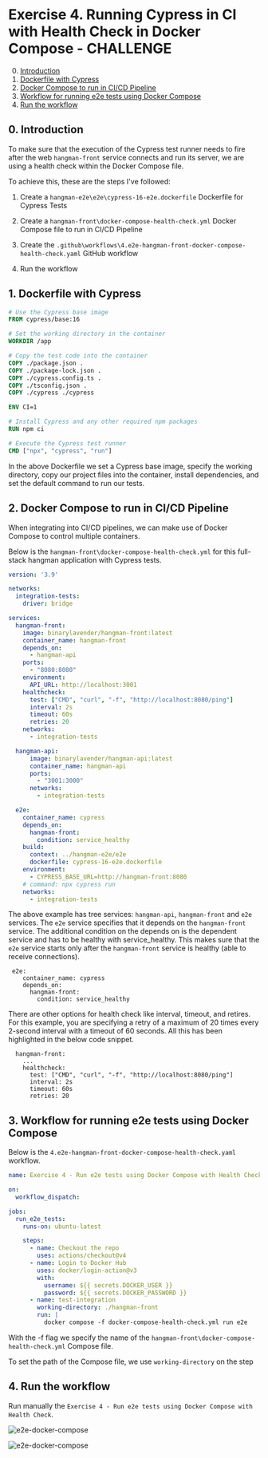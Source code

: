 # Exercise 4. Running Cypress in CI with Health Check in Docker Compose - CHALLENGE
0. [Introduction](#intro)
1. [Dockerfile with Cypress](#dockerfile)
2. [Docker Compose to run in CI/CD Pipeline](#dockercompose)
3. [Workflow for running e2e tests using Docker Compose](#workflow)
4. [Run the workflow](#run)

<a name="intro"></a>
## 0. Introduction

To make sure that the execution of the Cypress test runner needs to fire after the web `hangman-front` service connects and run its server, we are using a health check within the Docker Compose file.

To achieve this, these are the steps I've followed:

1. Create a `hangman-e2e\e2e\cypress-16-e2e.dockerfile` Dockerfile for Cypress Tests

2. Create a `hangman-front\docker-compose-health-check.yml` Docker Compose file to run in CI/CD Pipeline

3. Create the `.github\workflows\4.e2e-hangman-front-docker-compose-health-check.yaml` GitHub workflow

4. Run the workflow

<a name="dockerfile"></a>
## 1. Dockerfile with Cypress

```Dockerfile
# Use the Cypress base image
FROM cypress/base:16

# Set the working directory in the container
WORKDIR /app

# Copy the test code into the container
COPY ./package.json .
COPY ./package-lock.json .
COPY ./cypress.config.ts .
COPY ./tsconfig.json .
COPY ./cypress ./cypress

ENV CI=1 

# Install Cypress and any other required npm packages
RUN npm ci

# Execute the Cypress test runner
CMD ["npx", "cypress", "run"]
```

In the above Dockerfile we set a Cypress base image, specify the working directory, copy our project files into the container, install dependencies, and set the default command to run our tests.

<a name="dockercompose"></a>
## 2. Docker Compose to run in CI/CD Pipeline

When integrating into CI/CD pipelines, we can make use of Docker Compose to control multiple containers.

Below is the `hangman-front\docker-compose-health-check.yml` for this full-stack hangman application with Cypress tests. 

```yml
version: '3.9'

networks:
  integration-tests:
    driver: bridge

services:
  hangman-front:
    image: binarylavender/hangman-front:latest
    container_name: hangman-front
    depends_on:
      - hangman-api
    ports:
      - "8080:8080"
    environment:
      API_URL: http://localhost:3001
    healthcheck:
      test: ["CMD", "curl", "-f", "http://localhost:8080/ping"]
      interval: 2s
      timeout: 60s
      retries: 20
    networks:
      - integration-tests

  hangman-api:
      image: binarylavender/hangman-api:latest
      container_name: hangman-api
      ports:
        - "3001:3000"      
      networks:
        - integration-tests

  e2e:
    container_name: cypress
    depends_on:
      hangman-front:
        condition: service_healthy
    build:
      context: ../hangman-e2e/e2e
      dockerfile: cypress-16-e2e.dockerfile
    environment:
      - CYPRESS_BASE_URL=http://hangman-front:8080      
    # command: npx cypress run   
    networks:
      - integration-tests
```

The above example has tree services: `hangman-api`, `hangman-front` and `e2e` services. The `e2e` service specifies that it depends on the `hangman-front` service. The additional condition on the depends on is the dependent service and has to be healthy with service_healthy. This makes sure that the `e2e` service starts only after the `hangman-front` service is healthy (able to receive connections).
```
 e2e:
    container_name: cypress
    depends_on:
      hangman-front:
        condition: service_healthy
```

There are other options for health check like interval, timeout, and retires. For this example, you are specifying a retry of a maximum of 20 times every 2-second interval with a timeout of 60 seconds. All this has been highlighted in the below  code snippet.

```
  hangman-front:
    ...
    healthcheck:
      test: ["CMD", "curl", "-f", "http://localhost:8080/ping"]
      interval: 2s
      timeout: 60s
      retries: 20
```

<a name="workflow"></a>
## 3. Workflow for running e2e tests using Docker Compose

Below is the `4.e2e-hangman-front-docker-compose-health-check.yaml` workflow.

```yml
name: Exercise 4 - Run e2e tests using Docker Compose with Health Check

on:
  workflow_dispatch:

jobs:
  run_e2e_tests:
    runs-on: ubuntu-latest

    steps:
      - name: Checkout the repo
        uses: actions/checkout@v4
      - name: Login to Docker Hub
        uses: docker/login-action@v3
        with:
          username: ${{ secrets.DOCKER_USER }}
          password: ${{ secrets.DOCKER_PASSWORD }}
      - name: test-integration
        working-directory: ./hangman-front
        run: |
          docker compose -f docker-compose-health-check.yml run e2e
```
With the -f flag we specify the name of the `hangman-front\docker-compose-health-check.yml` Compose file.

To set the path of the Compose file, we use `working-directory` on the step

<a name="run"></a>
## 4. Run the workflow

Run manually the `Exercise 4 - Run e2e tests using Docker Compose with Health Check`.

![e2e-docker-compose](./images/hangman-e2e-health-check-docker-compose-workflow-1.JPG)

![e2e-docker-compose](./images/hangman-e2e-health-check-docker-compose-workflow-2.JPG)
